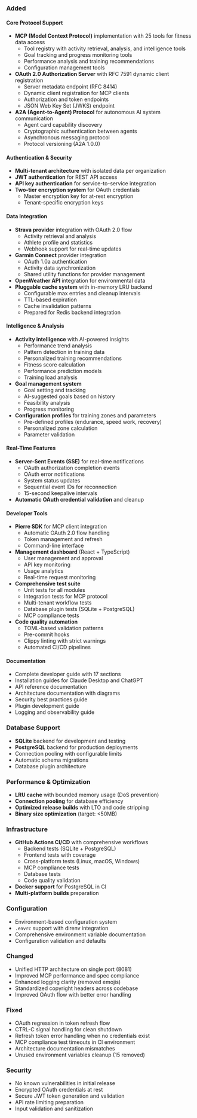 
### Added

#### Core Protocol Support
- **MCP (Model Context Protocol)** implementation with 25 tools for fitness data access
  - Tool registry with activity retrieval, analysis, and intelligence tools
  - Goal tracking and progress monitoring tools
  - Performance analysis and training recommendations
  - Configuration management tools
- **OAuth 2.0 Authorization Server** with RFC 7591 dynamic client registration
  - Server metadata endpoint (RFC 8414)
  - Dynamic client registration for MCP clients
  - Authorization and token endpoints
  - JSON Web Key Set (JWKS) endpoint
- **A2A (Agent-to-Agent) Protocol** for autonomous AI system communication
  - Agent card capability discovery
  - Cryptographic authentication between agents
  - Asynchronous messaging protocol
  - Protocol versioning (A2A 1.0.0)

#### Authentication & Security
- **Multi-tenant architecture** with isolated data per organization
- **JWT authentication** for REST API access
- **API key authentication** for service-to-service integration
- **Two-tier encryption system** for OAuth credentials
  - Master encryption key for at-rest encryption
  - Tenant-specific encryption keys

#### Data Integration
- **Strava provider** integration with OAuth 2.0 flow
  - Activity retrieval and analysis
  - Athlete profile and statistics
  - Webhook support for real-time updates
- **Garmin Connect** provider integration
  - OAuth 1.0a authentication
  - Activity data synchronization
  - Shared utility functions for provider management
- **OpenWeather API** integration for environmental data
- **Pluggable cache system** with in-memory LRU backend
  - Configurable max entries and cleanup intervals
  - TTL-based expiration
  - Cache invalidation patterns
  - Prepared for Redis backend integration

#### Intelligence & Analysis
- **Activity intelligence** with AI-powered insights
  - Performance trend analysis
  - Pattern detection in training data
  - Personalized training recommendations
  - Fitness score calculation
  - Performance prediction models
  - Training load analysis
- **Goal management system**
  - Goal setting and tracking
  - AI-suggested goals based on history
  - Feasibility analysis
  - Progress monitoring
- **Configuration profiles** for training zones and parameters
  - Pre-defined profiles (endurance, speed work, recovery)
  - Personalized zone calculation
  - Parameter validation

#### Real-Time Features
- **Server-Sent Events (SSE)** for real-time notifications
  - OAuth authorization completion events
  - OAuth error notifications
  - System status updates
  - Sequential event IDs for reconnection
  - 15-second keepalive intervals
- **Automatic OAuth credential validation** and cleanup

#### Developer Tools
- **Pierre SDK** for MCP client integration
  - Automatic OAuth 2.0 flow handling
  - Token management and refresh
  - Command-line interface
- **Management dashboard** (React + TypeScript)
  - User management and approval
  - API key monitoring
  - Usage analytics
  - Real-time request monitoring
- **Comprehensive test suite**
  - Unit tests for all modules
  - Integration tests for MCP protocol
  - Multi-tenant workflow tests
  - Database plugin tests (SQLite + PostgreSQL)
  - MCP compliance tests
- **Code quality automation**
  - TOML-based validation patterns
  - Pre-commit hooks
  - Clippy linting with strict warnings
  - Automated CI/CD pipelines

#### Documentation
- Complete developer guide with 17 sections
- Installation guides for Claude Desktop and ChatGPT
- API reference documentation
- Architecture documentation with diagrams
- Security best practices guide
- Plugin development guide
- Logging and observability guide

### Database Support
- **SQLite** backend for development and testing
- **PostgreSQL** backend for production deployments
- Connection pooling with configurable limits
- Automatic schema migrations
- Database plugin architecture

### Performance & Optimization
- **LRU cache** with bounded memory usage (DoS prevention)
- **Connection pooling** for database efficiency
- **Optimized release builds** with LTO and code stripping
- **Binary size optimization** (target: <50MB)

### Infrastructure
- **GitHub Actions CI/CD** with comprehensive workflows
  - Backend tests (SQLite + PostgreSQL)
  - Frontend tests with coverage
  - Cross-platform tests (Linux, macOS, Windows)
  - MCP compliance tests
  - Database tests
  - Code quality validation
- **Docker support** for PostgreSQL in CI
- **Multi-platform builds** preparation

### Configuration
- Environment-based configuration system
- `.envrc` support with direnv integration
- Comprehensive environment variable documentation
- Configuration validation and defaults

### Changed
- Unified HTTP architecture on single port (8081)
- Improved MCP performance and spec compliance
- Enhanced logging clarity (removed emojis)
- Standardized copyright headers across codebase
- Improved OAuth flow with better error handling

### Fixed
- OAuth regression in token refresh flow
- CTRL-C signal handling for clean shutdown
- Refresh token error handling when no credentials exist
- MCP compliance test timeouts in CI environment
- Architecture documentation mismatches
- Unused environment variables cleanup (15 removed)

### Security
- No known vulnerabilities in initial release
- Encrypted OAuth credentials at rest
- Secure JWT token generation and validation
- API rate limiting preparation
- Input validation and sanitization

